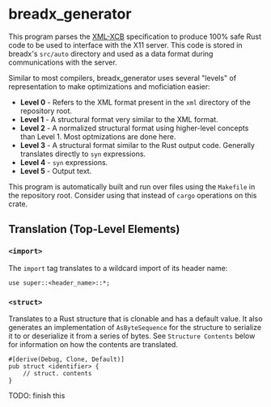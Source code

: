 # breadx\_generator

This program parses the [XML-XCB](https://xcb.freedesktop.org/XmlXcb/) specification to produce 100% safe Rust code to be used to interface with the X11 server. This code is stored in breadx's `src/auto` directory and used as a data format during communications with the server.

Similar to most compilers, breadx\_generator uses several "levels" of representation to make optimizations and moficiation easier:

* **Level 0** - Refers to the XML format present in the `xml` directory of the repository root.
* **Level 1** - A structural format very similar to the XML format.
* **Level 2** - A normalized structural format using higher-level concepts than Level 1. Most optmizations are done here.
* **Level 3** - A structural format similar to the Rust output code. Generally translates directly to `syn` expressions.
* **Level 4** - `syn` expressions.
* **Level 5** - Output text.

This program is automatically built and run over files using the `Makefile` in the repository root. Consider using that instead of `cargo` operations on this crate.

## Translation (Top-Level Elements)

### `<import>`

The `import` tag translates to a wildcard import of its header name:

```
use super::<header_name>::*;
```

### `<struct>`

Translates to a Rust structure that is clonable and has a default value. It also generates an implementation of `AsByteSequence` for the structure to serialize it to or deserialize it from a series of bytes. See `Structure Contents` below for information on how the contents are translated.

```
#[derive(Debug, Clone, Default)]
pub struct <identifier> {
    // struct. contents
} 
```

TODO: finish this
